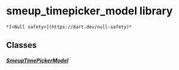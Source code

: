 


# smeup_timepicker_model library






    *[<Null safety>](https://dart.dev/null-safety)*





## Classes

##### [SmeupTimePickerModel](../smeup_models_widgets_smeup_timepicker_model/SmeupTimePickerModel-class.md)



 















